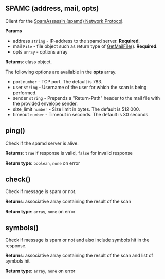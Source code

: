 ## SPAMC (address, mail, opts)
Client for the [SpamAssassin (spamd) Network Protocol](https://github.com/apache/spamassassin/blob/trunk/spamd/PROTOCOL).

**Params**

- address `string` - IP-address to the spamd server. **Required**.
- mail `File` - file object such as return type of [GetMailFile()](http://docs.halon.se/hsl/data.html#data.GetMailFile). **Required**.
- opts `array` - options array

**Returns**: class object.

The following options are available in the **opts** array.

- port `number` - TCP port. The default is 783.
- user `string` - Username of the user for which the scan is being performed.
- sender `string` - Prepends a "Return-Path" header to the mail file with the provided envelope sender.
- size_limit `number` - Size limit in bytes. The default is 512 000.
- timeout `number` - Timeout in seconds. The default is 30 seconds.

## ping()
Check if the spamd server is alive.

**Returns**: `true` if response is valid, `false` for invalid response

**Return type**: `boolean`, `none` on error

## check()
Check if message is spam or not.

**Returns**: associative array containing the result of the scan

**Return type**: `array`, `none` on error

## symbols()
Check if message is spam or not and also include symbols hit in the response.

**Returns**: associative array containing the result of the scan and list of symbols hit

**Return type**: `array`, `none` on error